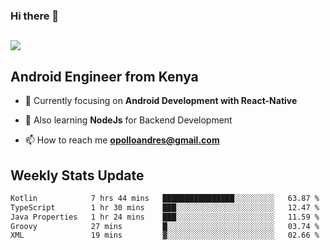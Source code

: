 ### Hi there 👋
<h2 align="left"><img src="https://readme-typing-svg.herokuapp.com?color=000000&lines=I'm+Andrew+Opollo😊;Welcome+to+my+Github😜"> </h2>

## Android Engineer from Kenya


- 🌱 Currently focusing on **Android Development with React-Native**

- 🔭 Also learning **NodeJs** for Backend Development

- 📫 How to reach me **opolloandres@gmail.com**


## Weekly Stats Update
<!--START_SECTION:waka-->

```txt
Kotlin            7 hrs 44 mins   ████████████████░░░░░░░░░   63.87 %
TypeScript        1 hr 30 mins    ███░░░░░░░░░░░░░░░░░░░░░░   12.47 %
Java Properties   1 hr 24 mins    ███░░░░░░░░░░░░░░░░░░░░░░   11.59 %
Groovy            27 mins         █░░░░░░░░░░░░░░░░░░░░░░░░   03.74 %
XML               19 mins         ▓░░░░░░░░░░░░░░░░░░░░░░░░   02.66 %
```

<!--END_SECTION:waka-->



